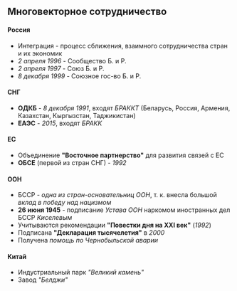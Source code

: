## Многовекторное сотрудничество
#### Россия
- Интеграция - процесс сближения, взаимного сотрудничества стран и их экономик
- *2 апреля 1996* - Сообщество Б. и Р.
- *2 апреля 1997* - Союз Б. и Р.
- *8 декабря 1999* - Союзное гос-во Б. и Р.
#### СНГ
- **ОДКБ** - *8 декабря 1991*, входят *БРАККТ* (Беларусь, Россия, Армения, Казахстан, Кыргызстан, Таджикистан)
- **ЕАЭС** - *2015*, входят *БРАКК*
#### ЕС
- Объединение **"Восточное партнерство"** для развития связей с ЕС
- **ОБСЕ** (первой из стран СНГ) - *1992*
#### ООН
- БССР - *одна из стран-основательниц ООН*, т. к. внесла большой *вклад в победу над нацизмом*
- **26 июня 1945** - подписание *Устава ООН* наркомом иностранных дел БССР *Киселевым*
- Учитываются рекомендации **"Повестки дня на XXI век"** (*1992*)
- Подписана **"Декларация тысячелетия"** в *2000*
- Получена *помощь по Чернобыльской аварии*
#### Китай
- Индустриальный парк *"Великий камень"*
- Завод *"Белджи"*
